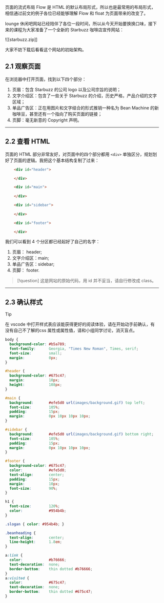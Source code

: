 页面的流式布局 Flow 是 HTML 的默认布局形式，所以也是最常用的布局形式，相信通过前文的例子各位已经能够理解 Flow 和 float 为页面带来的改变了。

lounge 休闲吧网站已经陪伴了各位一段时间，所以从今天开始要换换口味，接下来的课程为大家准备了一个全新的 Starbuzz 咖啡店宣传网站：

![[starbuzz.zip]]

大家不妨下载后看看这个网站的初始架构。

## 2.1 观察页面

在浏览器中打开页面，找到以下四个部分：

1. 页眉：包含 Starbuzz 的公司 logo 以及公司宗旨的说明；
2. 文字介绍区：包含了一些关于 Starbuzz 的介绍，历史严格，产品介绍的文字区域；
3. 单品广告区：正在用图片和文字结合的形式推销一种名为 Bean Machine 的新咖啡豆，甚至还有一个指向了购买页面的链接；
4. 页脚：毫无新意的 Copyright 声明。

---
## 2.2 查看 HTML

页面的 HTML 部分非常友好，对页面中的四个部分都用 `<div>` 单独区分，规划划好了页面的逻辑。我把这个基本结构复制了过来：

```html
	<div id="header">

	</div>

	<div id="main">
     
	</div>

	<div id="sidebar">
 
	</div>

    <div id="footer">

    </div>
```

我们可以看到 4 个分区都已经起好了自己的名字：

1. 页眉：     header;
2. 文字介绍区：main;
3. 单品广告区：sidebar;
4. 页脚：     footer.


>[!question]
> 这是网站的原始代码，用 id 并不妥当，请自行修改成 class。

___
## 2.3 确认样式

>[!tip]
> 在 vscode 中打开样式表应该能获得更好的阅读体验，请在开始动手前确认，有没有自己不了解的css 属性或属性值，请和小组同学讨论，消灭盲点。

```css
body { 
  background-color: #b5a789;
  font-family:      Georgia, "Times New Roman", Times, serif;
  font-size:        small;
  margin:           0px;
}

#header {
  background-color: #675c47;
  margin:           10px;
  height:           108px;
}

#main {
  background:       #efe5d0 url(images/background.gif) top left;
  font-size:        105%;
  padding:          15px;
  margin:           0px 10px 10px 10px;
}

#sidebar {
  background:       #efe5d0 url(images/background.gif) bottom right;
  font-size:        105%;
  padding:          15px;
  margin:           0px 10px 10px 10px;
}

#footer {
  background-color: #675c47;
  color:            #efe5d0;
  text-align:       center;
  padding:          15px;
  margin:           10px;
  font-size:        90%;
}

h1 {
  font-size:        120%;
  color:            #954b4b;
}

.slogan { color: #954b4b; }

.beanheading {
  text-align:       center;
  line-height:      1.8em;
}

a:link {
  color:            #b76666;
  text-decoration:  none;
  border-bottom:    thin dotted #b76666;
}
a:visited {
  color:            #675c47;
  text-decoration:  none;
  border-bottom:    thin dotted #675c47;
}
```